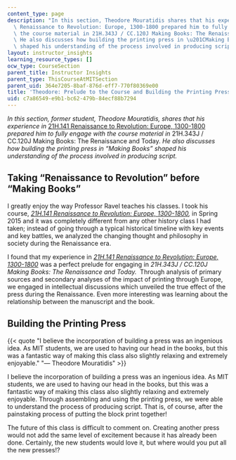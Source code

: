 ```yaml
---
content_type: page
description: "In this section, Theodore Mouratidis shares that his experience in 21H.141\
  \ Renaissance to Revolution: Europe, 1300-1800 prepared him to fully engage with\
  \ the course material in 21H.343J / CC.120J Making Books: The Renaissance and Today.\
  \ He also discusses how building the printing press in \u201CMaking Books\u201D\
  \ shaped his understanding of the process involved in producing script.  "
layout: instructor_insights
learning_resource_types: []
ocw_type: CourseSection
parent_title: Instructor Insights
parent_type: ThisCourseAtMITSection
parent_uid: 364e7205-8baf-876d-eff7-770f80369e00
title: 'Theodore: Prelude to the Course and Building the Printing Press'
uid: c7a86549-e9b1-bc62-479b-84ecf88b7294
---
```


_In this section, former student, Theodore Mouratidis, shares that his experience in_ [21H.141 Renaissance to Revolution: Europe, 1300-1800](/courses/21h-141-renaissance-to-revolution-europe-1300-1800-spring-2015) _prepared him to fully engage with the course material in_ 21H.343J / CC.120J Making Books: The Renaissance and Today. _He also discusses how building the printing press in “Making Books” shaped his understanding of the process involved in producing script._

Taking “Renaissance to Revolution” before “Making Books”
--------------------------------------------------------

I greatly enjoy the way Professor Ravel teaches his classes. I took his course, [_21H.141 Renaissance to Revolution: Europe, 1300-1800_](/courses/21h-141-renaissance-to-revolution-europe-1300-1800-spring-2015)_,_ in Spring 2015 and it was completely different from any other history class I had taken; instead of going through a typical historical timeline with key events and key battles, we analyzed the changing thought and philosophy in society during the Renaissance era.

I found that my experience in _[21H.141 Renaissance to Revolution: Europe, 1300-1800](/courses/21h-141-renaissance-to-revolution-europe-1300-1800-spring-2015)_ was a perfect prelude for engaging in _21H.343J / CC.120J Making Books: The Renaissance and Today._  Through analysis of primary sources and secondary analyses of the impact of printing through Europe, we engaged in intellectual discussions which unveiled the true effect of the press during the Renaissance. Even more interesting was learning about the relationship between the manuscript and the book. 

Building the Printing Press
---------------------------

{{< quote "I believe the incorporation of building a press was an ingenious idea. As MIT students, we are used to having our head in the books, but this was a fantastic way of making this class also slightly relaxing and extremely enjoyable." "— Theodore Mouratidis" >}}

I believe the incorporation of building a press was an ingenious idea. As MIT students, we are used to having our head in the books, but this was a fantastic way of making this class also slightly relaxing and extremely enjoyable. Through assembling and using the printing press, we were able to understand the process of producing script. That is, of course, after the painstaking process of putting the block print together!

The future of this class is difficult to comment on. Creating another press would not add the same level of excitement because it has already been done. Certainly, the new students would love it, but where would you put all the new presses!?